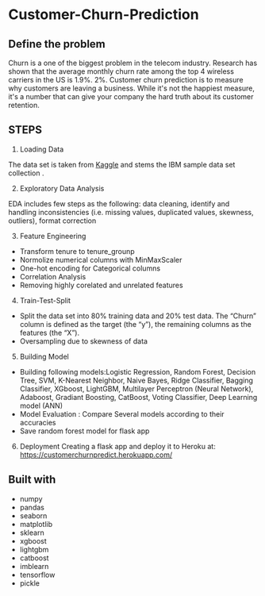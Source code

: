 # Customer-Churn-Prediction
## Define the problem
Churn is a one of the biggest problem in the telecom industry. Research has shown that the average monthly churn rate among the top 4 wireless carriers in the US is 1.9%. 2%. Customer churn prediction is to measure why customers are leaving a business. While it's not the happiest measure, it's a number that can give your company the hard truth about its customer retention. 


## STEPS
1. Loading Data 

The data set is taken from [Kaggle](https://www.kaggle.com/blastchar/telco-customer-churn) and stems the IBM sample data set collection .

2. Exploratory Data Analysis

EDA includes few steps as the following: data cleaning, identify and handling inconsistencies (i.e. missing values, duplicated values, skewness, outliers), format correction

3. Feature Engineering
* Transform tenure to tenure_grounp
* Normolize numerical columns with MinMaxScaler
* One-hot encoding for Categorical columns
* Correlation Analysis 
* Removing highly corelated and unrelated  features 

4. Train-Test-Split
* Split the data set into 80% training data and 20% test data. The “Churn” column is defined as the target (the “y”), the remaining columns as the features (the “X”).
* Oversampling due to skewness of data

5. Building Model 
* Building following models:Logistic Regression, Random Forest, Decision Tree, SVM, K-Nearest Neighbor, Naive Bayes, Ridge Classifier, Bagging Classifier, XGboost, LightGBM, Multilayer Perceptron (Neural Network), Adaboost, Gradiant Boosting, CatBoost, Voting Classifier, Deep Learning model (ANN)
* Model Evaluation : Compare Several models according to their accuracies
* Save random forest model for flask app

6. Deployment
Creating a flask app and deploy it to Heroku at: https://customerchurnpredict.herokuapp.com/

## Built with
* numpy
* pandas 
* seaborn
* matplotlib
* sklearn
* xgboost
* lightgbm
* catboost
* imblearn
* tensorflow 
* pickle
